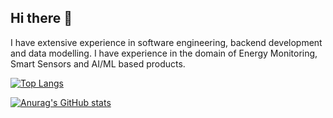 ## Hi there 👋
I have extensive experience in software engineering, backend development and data modelling. I have experience in the domain of Energy Monitoring, Smart Sensors and AI/ML based products.
 
[![Top Langs](https://github-readme-stats.vercel.app/api/top-langs/?username=angeluz-07&size_weight=0.5&count_weight=0.99&layout=compact)](https://github.com/anuraghazra/github-readme-stats)

[![Anurag's GitHub stats](https://github-readme-stats.vercel.app/api?username=Angeluz-07&hide=contribs&show_icons=true&rank_icon=github)](https://github.com/anuraghazra/github-readme-stats)

<!--
**Angeluz-07/Angeluz-07** is a ✨ _special_ ✨ repository because its `README.md` (this file) appears on your GitHub profile.

Here are some ideas to get you started:

- 🔭 I’m currently working on ...
- 🌱 I’m currently learning ...
- 👯 I’m looking to collaborate on ...
- 🤔 I’m looking for help with ...
- 💬 Ask me about ...
- 📫 How to reach me: ...
- 😄 Pronouns: ...
- ⚡ Fun fact: ...
-->
